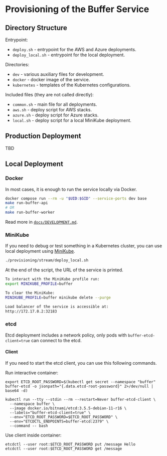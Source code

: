 # Provisioning of the Buffer Service

## Directory Structure

Entrypoint:
- `deploy.sh` - entrypoint for the AWS and Azure deployments.
- `deploy_local.sh` - entrypoint for the local deployment.

Directories:
- `dev` - various auxiliary files for development.
- `docker` - docker image of the service.
- `kubernetes` - templates of the Kubernetes configurations.

Included files (they are not called directly):
- `common.sh` - main file for all deployments.
- `aws.sh` - deploy script for AWS stacks.
- `azure.sh` - deploy script for Azure stacks.
- `local.sh` - deploy script for a local MiniKube deployment.

## Production Deployment

TBD

## Local Deployment

### Docker

In most cases, it is enough to run the service locally via Docker.
```sh
docker compose run --rm -u "$UID:$GID" --service-ports dev base
make run-buffer-api
# OR
make run-buffer-worker
```

Read more in [`docs/DEVELOPMENT.md`](../../docs/development.md).

### MiniKube

If you need to debug or test something in a Kubernetes cluster, you can use local deployment using [MiniKube](https://minikube.sigs.k8s.io/docs/start/).
```sh
./provisioning/stream/deploy_local.sh
```

At the end of the script, the URL of the service is printed.
```sh
To interact with the MiniKube profile run:
export MINIKUBE_PROFILE=buffer

To clear the MiniKube:
MINIKUBE_PROFILE=buffer minikube delete --purge

Load balancer of the service is accessible at:
http://172.17.0.2:32183
```

### etcd

Etcd deployment includes a network policy,
only pods with `buffer-etcd-client=true` can connect to the etcd.

#### Client

If you need to start the etcd client, you can use this following commands.

Run interactive container:
```
export ETCD_ROOT_PASSWORD=$(kubectl get secret --namespace "buffer" buffer-etcd -o jsonpath="{.data.etcd-root-password}" 2>/dev/null | base64 -d)

kubectl run --tty --stdin --rm --restart=Never buffer-etcd-client \
  --namespace buffer \
  --image docker.io/bitnami/etcd:3.5.5-debian-11-r16 \
  --labels="buffer-etcd-client=true" \
  --env="ETCD_ROOT_PASSWORD=$ETCD_ROOT_PASSWORD" \
  --env="ETCDCTL_ENDPOINTS=buffer-etcd:2379" \
  --command -- bash
```

Use client inside container:
```
etcdctl --user root:$ETCD_ROOT_PASSWORD put /message Hello
etcdctl --user root:$ETCD_ROOT_PASSWORD get /message
```
